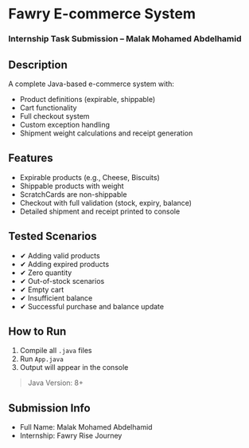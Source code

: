 # Fawry E-commerce System
### Internship Task Submission – Malak Mohamed Abdelhamid

## Description
A complete Java-based e-commerce system with:

- Product definitions (expirable, shippable)
- Cart functionality
- Full checkout system
- Custom exception handling
- Shipment weight calculations and receipt generation

## Features
- Expirable products (e.g., Cheese, Biscuits)
- Shippable products with weight
- ScratchCards are non-shippable
- Checkout with full validation (stock, expiry, balance)
- Detailed shipment and receipt printed to console

## Tested Scenarios
- ✔ Adding valid products
- ✔ Adding expired products
- ✔ Zero quantity
- ✔ Out-of-stock scenarios
- ✔ Empty cart
- ✔ Insufficient balance
- ✔ Successful purchase and balance update

## How to Run
1. Compile all `.java` files
2. Run `App.java`
3. Output will appear in the console

> Java Version: 8+


## Submission Info
- Full Name: Malak Mohamed Abdelhamid
- Internship: Fawry Rise Journey
